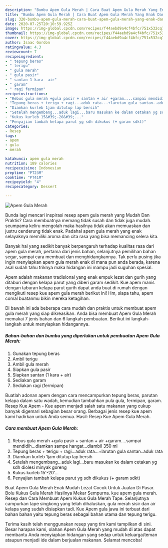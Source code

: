 ```yaml
---
description: "Bumbu Apem Gula Merah | Cara Buat Apem Gula Merah Yang Enak Dan Lezat"
title: "Bumbu Apem Gula Merah | Cara Buat Apem Gula Merah Yang Enak Dan Lezat"
slug: 320-bumbu-apem-gula-merah-cara-buat-apem-gula-merah-yang-enak-dan-lezat
date: 2020-07-25T20:10:59.925Z
image: https://img-global.cpcdn.com/recipes/f44aebd9a4cf4bfc/751x532cq70/apem-gula-merah-foto-resep-utama.jpg
thumbnail: https://img-global.cpcdn.com/recipes/f44aebd9a4cf4bfc/751x532cq70/apem-gula-merah-foto-resep-utama.jpg
cover: https://img-global.cpcdn.com/recipes/f44aebd9a4cf4bfc/751x532cq70/apem-gula-merah-foto-resep-utama.jpg
author: Isaac Gordon
ratingvalue: 4.3
reviewcount: 7
recipeingredient:
- " tepung beras"
- " terigu"
- " gula merah"
- " gula pasir"
- " santan 1 kara  air"
- " garam"
- " ragi fermipan"
recipeinstructions:
- "Rebus gula merah +gula pasir + santan + air +garam....sampai mendidih...diamkan sampe hangat...diambil 350 ml"
- "Tepung beras + terigu + ragi...aduk rata...+larutan gula santan..aduk rata"
- "Diamkan kurleb 1jam ditutup lap bersih"
- "Setelah mengembang...aduk lagi...baru masukan ke dalam cetakan yg sdh diolesi minyak goreng"
- "Kukus kurleb 15&#39;-20&#39;..."
- "Penyajian tambah kelapa parut yg sdh dikukus (+ garam sdkt)"
categories:
- Resep
tags:
- apem
- gula
- merah

katakunci: apem gula merah 
nutrition: 189 calories
recipecuisine: Indonesian
preptime: "PT23M"
cooktime: "PT41M"
recipeyield: "4"
recipecategory: Dessert

---
```



![Apem Gula Merah](https://img-global.cpcdn.com/recipes/f44aebd9a4cf4bfc/751x532cq70/apem-gula-merah-foto-resep-utama.jpg)

Bunda lagi mencari inspirasi resep apem gula merah yang Mudah Dan Praktis? Cara membuatnya memang tidak susah dan tidak juga mudah. seumpama keliru mengolah maka hasilnya tidak akan memuaskan dan justru cenderung tidak enak. Padahal apem gula merah yang enak selayaknya memiliki aroma dan cita rasa yang bisa memancing selera kita.

Banyak hal yang sedikit banyak berpengaruh terhadap kualitas rasa dari apem gula merah, pertama dari jenis bahan, selanjutnya pemilihan bahan segar, sampai cara membuat dan menghidangkannya. Tak perlu pusing jika ingin menyiapkan apem gula merah enak di mana pun anda berada, karena asal sudah tahu triknya maka hidangan ini mampu jadi suguhan spesial.

Apem adalah makanan tradisional yang enak empuk lezat dan gurih yang ditaburi dengan kelapa parut yang diberi garam sedikit. Kue apem manis dengan taburan kelapa parut gurih dapat anda buat di rumah dengan mengikuti resep kue apem gula merah berikut ini! Hm, siapa tahu, apem comal buatanmu bikin mereka ketagihan.


Di bawah ini ada beberapa cara mudah dan praktis untuk membuat apem gula merah yang siap dikreasikan. Anda bisa membuat Apem Gula Merah memakai 7 jenis bahan dan 6 langkah pembuatan. Berikut ini langkah-langkah untuk menyiapkan hidangannya.

<!--inarticleads1-->

##### Bahan-bahan dan bumbu yang diperlukan untuk pembuatan Apem Gula Merah:

1. Gunakan  tepung beras
1. Ambil  terigu
1. Ambil  gula merah
1. Siapkan  gula pasir
1. Siapkan  santan (1 kara + air)
1. Sediakan  garam
1. Sediakan  ragi (fermipan)


Buatlah adonan apem dengan cara mencampurkan tepung beras, parutan kelapa dalam satu wadah, kemudian tambahkan pula gula, fermipan, garam. Resep Kue Apem - Kue apem menjadi salah satu makanan yang cukup banyak digemari sebagian besar orang. Berbagai jenis resep kue apem kami hadirkan untuk Anda semua. Hasil: Resep Kue Apem Gula Merah. 

<!--inarticleads2-->

##### Cara membuat Apem Gula Merah:

1. Rebus gula merah +gula pasir + santan + air +garam....sampai mendidih...diamkan sampe hangat...diambil 350 ml
1. Tepung beras + terigu + ragi...aduk rata...+larutan gula santan..aduk rata
1. Diamkan kurleb 1jam ditutup lap bersih
1. Setelah mengembang...aduk lagi...baru masukan ke dalam cetakan yg sdh diolesi minyak goreng
1. Kukus kurleb 15&#39;-20&#39;...
1. Penyajian tambah kelapa parut yg sdh dikukus (+ garam sdkt)


Buat Apem Gula Merah Enak Mudah Lezat Cocok Untuk Jualan Di Pasar. Bolu Kukus Gula Merah Hasilnya Mekar Sempurna. kue apem gula merah. Resep dan Cara Membuat Apem Kukus Gula Merah Tape. Selanjutnya campurkan tape singkong yang telah dihaluskan, gula merah sisir dan air kelapa yang sudah disiapkan tadi. Kue Apem gula jawa ini terbuat dari bahan bahan yaitu tepung beras sebagai bahan utama dan tepung terigu. 

Terima kasih telah menggunakan resep yang tim kami tampilkan di sini. Besar harapan kami, olahan Apem Gula Merah yang mudah di atas dapat membantu Anda menyiapkan hidangan yang sedap untuk keluarga/teman ataupun menjadi ide dalam berjualan makanan. Selamat mencoba!
